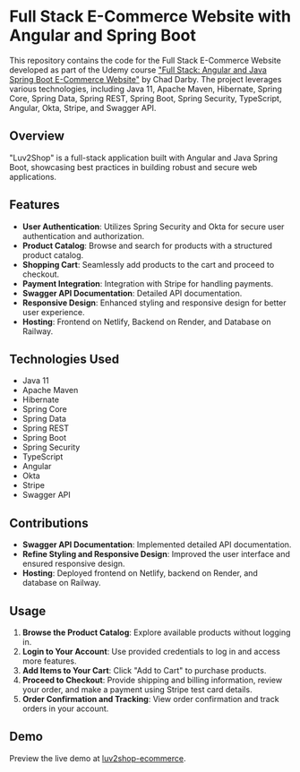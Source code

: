 # Full Stack E-Commerce Website with Angular and Spring Boot



This repository contains the code for the Full Stack E-Commerce Website developed as part of the Udemy course ["Full Stack: Angular and Java Spring Boot E-Commerce Website"](https://www.udemy.com/course/full-stack-angular-spring-boot-tutorial/) by Chad Darby. The project leverages various technologies, including Java 11, Apache Maven, Hibernate, Spring Core, Spring Data, Spring REST, Spring Boot, Spring Security, TypeScript, Angular, Okta, Stripe, and Swagger API.

## Overview

"Luv2Shop" is a full-stack application built with Angular and Java Spring Boot, showcasing best practices in building robust and secure web applications.

## Features

- **User Authentication**: Utilizes Spring Security and Okta for secure user authentication and authorization.
- **Product Catalog**: Browse and search for products with a structured product catalog.
- **Shopping Cart**: Seamlessly add products to the cart and proceed to checkout.
- **Payment Integration**: Integration with Stripe for handling payments.
- **Swagger API Documentation**: Detailed API documentation.
- **Responsive Design**: Enhanced styling and responsive design for better user experience.
- **Hosting**: Frontend on Netlify, Backend on Render, and Database on Railway.

## Technologies Used

- Java 11
- Apache Maven
- Hibernate
- Spring Core
- Spring Data
- Spring REST
- Spring Boot
- Spring Security
- TypeScript
- Angular
- Okta
- Stripe
- Swagger API

## Contributions

- **Swagger API Documentation**: Implemented detailed API documentation.
- **Refine Styling and Responsive Design**: Improved the user interface and ensured responsive design.
- **Hosting**: Deployed frontend on Netlify, backend on Render, and database on Railway.

## Usage

1. **Browse the Product Catalog**: Explore available products without logging in.
2. **Login to Your Account**: Use provided credentials to log in and access more features.
3. **Add Items to Your Cart**: Click "Add to Cart" to purchase products.
4. **Proceed to Checkout**: Provide shipping and billing information, review your order, and make a payment using Stripe test card details.
5. **Order Confirmation and Tracking**: View order confirmation and track orders in your account.

## Demo

Preview the live demo at [luv2shop-ecommerce](https://luv2shop-ecommerce.netlify.app).


